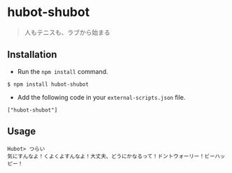 hubot-shubot
============

> 人もテニスも、ラブから始まる

Installation
------------

* Run the `npm install` command.

```
$ npm install hubot-shubot
```

* Add the following code in your `external-scripts.json` file.

```
["hubot-shubot"]
```

Usage
-----

```
Hubot> つらい
気にすんなよ！くよくよすんなよ！大丈夫、どうにかなるって！ドントウォーリー！ビーハッピー！
```
